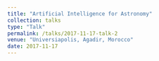 ```yaml
---
title: "Artificial Intelligence for Astronomy"
collection: talks
type: "Talk"
permalink: /talks/2017-11-17-talk-2
venue: "Universiapolis, Agadir, Morocco"
date: 2017-11-17
---
```

